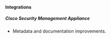 
#### Integrations

##### Cisco Security Management Appliance

- Metadata and documentation improvements.
